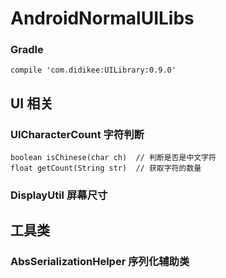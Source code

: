 # AndroidNormalUILibs

### Gradle
```
compile 'com.didikee:UILibrary:0.9.0'
```

## UI 相关

### UICharacterCount 字符判断
```
boolean isChinese(char ch)  // 判断是否是中文字符
float getCount(String str)  // 获取字符的数量
```

###  DisplayUtil 屏幕尺寸

## 工具类

### AbsSerializationHelper 序列化辅助类



